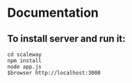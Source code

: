 # Documentation

## To install server and run it:
```
cd scaleway
npm install
node app.js
$browser http://localhost:3000
```

